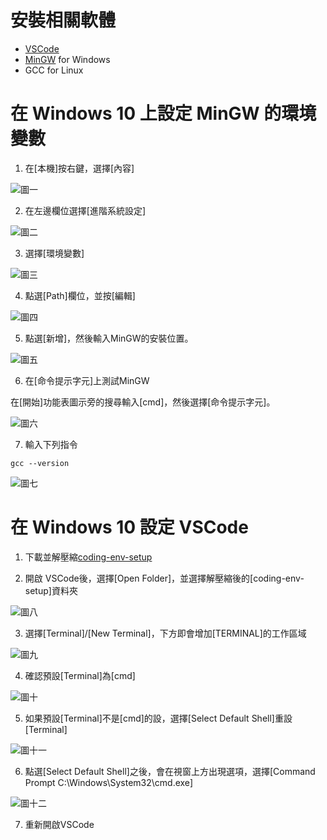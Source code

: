 # 安裝相關軟體
- [VSCode](https://code.visualstudio.com)
- [MinGW](https://osdn.net/projects/mingw/releases/) for Windows
- GCC for Linux

# 在 Windows 10 上設定 MinGW 的環境變數

1. 在[本機]按右鍵，選擇[內容]

![圖一](images/01.png)

2. 在左邊欄位選擇[進階系統設定]

![圖二](images/02.png)

3. 選擇[環境變數]

![圖三](images/03.png)

4. 點選[Path]欄位，並按[編輯]

![圖四](images/04.png)

5. 點選[新增]，然後輸入MinGW的安裝位置。

![圖五](images/05.png)

6. 在[命令提示字元]上測試MinGW

在[開始]功能表圖示旁的搜尋輸入[cmd]，然後選擇[命令提示字元]。

![圖六](images/06.png)

7. 輸入下列指令

```
gcc --version
```

![圖七](images/07.png)

# 在 Windows 10 設定 VSCode

1. 下載並解壓縮[coding-env-setup](https://github.com/Albert-Hu/coding-env-setup/archive/main.zip)

2. 開啟 VSCode後，選擇[Open Folder]，並選擇解壓縮後的[coding-env-setup]資料夾

![圖八](images/08.png)

3. 選擇[Terminal]/[New Terminal]，下方即會增加[TERMINAL]的工作區域

![圖九](images/09.png)

4. 確認預設[Terminal]為[cmd]

![圖十](images/10.png)

5. 如果預設[Terminal]不是[cmd]的設，選擇[Select Default Shell]重設[Terminal]

![圖十一](images/11.png)

6. 點選[Select Default Shell]之後，會在視窗上方出現選項，選擇[Command Prompt C:\Windows\System32\cmd.exe]

![圖十二](images/12.png)

7. 重新開啟VSCode
